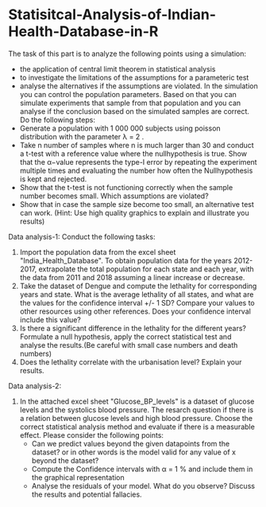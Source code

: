 # Statisitcal-Analysis-of-Indian-Health-Database-in-R

The task of this part is to analyze the following points using a simulation:
- the application of central limit theorem in statistical analysis
- to investigate the limitations of the assumptions for a parameteric test
- analyse the alternatives if the assumptions are violated.
In the simulation you can control the population parameters. Based on that you
can simulate experiments that sample from that population and you can analyse if the
conclusion based on the simulated samples are correct.
Do the following steps:
- Generate a population with 1 000 000 subjects using poisson distribution with the
parameter λ = 2 .
- Take n number of samples where n is much larger than 30 and conduct a t-test with a
reference value where the nullhypothesis is true. Show that the α−value represents
the type-I error by repeating the experiment multiple times and evaluating the
number how often the Nullhypothesis is kept and rejected.
- Show that the t-test is not functioning correctly when the sample number becomes
small. Which assumptions are violated?
- Show that in case the sample size become too small, an alternative test can work.
(Hint: Use high quality graphics to explain and illustrate you results)

Data analysis-1: 
Conduct the following tasks:
1. Import the population data from the excel sheet "India_Health_Database". To obtain
   population data for the years 2012-2017, extrapolate the total population for each
   state and each year, with the data from 2011 and 2018 assuming a linear increase or
   decrease.
2. Take the dataset of Dengue and compute the lethality for corresponding years and
   state. What is the average lethality of all states, and what are the values for the
   confidence interval +/- 1 SD? Compare your values to other resources using other
   references. Does your confidence interval include this value?
3. Is there a significant difference in the lethality for the different years? Formulate
   a null hypothesis, apply the correct statistical test and analyse the results.(Be
   careful with small case numbers and death numbers)
4. Does the lethality correlate with the urbanisation level? Explain your results.

Data analysis-2:
1. In the attached excel sheet "Glucose_BP_levels" is a dataset of glucose levels and the
   systolics blood pressure. The resarch question if there is a relation between glucose
   levels and high blood pressure. Choose the correct statistical analysis method and
   evaluate if there is a measurable effect. Please consider the following points:
   - Can we predict values beyond the given datapoints from the dataset? or in other words
     is the model valid for any value of x beyond the dataset?
   - Compute the Confidence intervals with α = 1 % and include them in the graphical representation
   - Analyse the residuals of your model. What do you observe? Discuss the results and potential
     fallacies.

